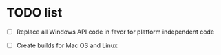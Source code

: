 # TODO list

- [ ] Replace all Windows API code in favor for platform independent code
- [ ] Create builds for Mac OS and Linux

